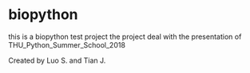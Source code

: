 # biopython
this is a biopython test project
the project deal with the presentation of THU_Python_Summer_School_2018

Created by Luo S. and Tian J.
